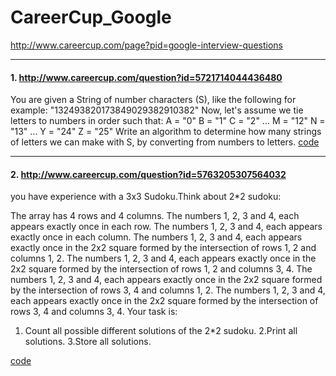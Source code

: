 # CareerCup_Google

http://www.careercup.com/page?pid=google-interview-questions

---
#### 1. http://www.careercup.com/question?id=5721714044436480
You are given a String of number characters (S), like the following for example: 
"132493820173849029382910382" 
Now, let's assume we tie letters to numbers in order such that: 
A = "0" 
B = "1" 
C = "2" 
... 
M = "12" 
N = "13" 
... 
Y = "24" 
Z = "25" 
Write an algorithm to determine how many strings of letters we can make with S, by converting from numbers to letters.
[code](decode.cpp)

---
#### 2. http://www.careercup.com/question?id=5763205307564032
you have experience with a 3x3 Sudoku.Think about 2*2 sudoku: 

The array has 4 rows and 4 columns. 
The numbers 1, 2, 3 and 4, each appears exactly once in each row. 
The numbers 1, 2, 3 and 4, each appears exactly once in each column. 
The numbers 1, 2, 3 and 4, each appears exactly once in the 2x2 square formed by the intersection of rows 1, 2 and columns 1, 2. 
The numbers 1, 2, 3 and 4, each appears exactly once in the 2x2 square formed by the intersection of rows 1, 2 and columns 3, 4. 
The numbers 1, 2, 3 and 4, each appears exactly once in the 2x2 square formed by the intersection of rows 3, 4 and columns 1, 2. 
The numbers 1, 2, 3 and 4, each appears exactly once in the 2x2 square formed by the intersection of rows 3, 4 and columns 3, 4. 
Your task is: 
1. Count all possible different solutions of the 2*2 sudoku. 
2.Print all solutions. 
3.Store all solutions.

[code](sudoku.cpp)
